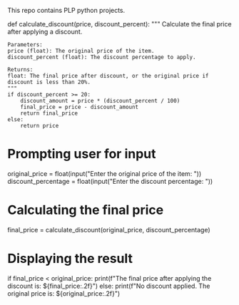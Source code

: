 This repo contains PLP python projects.

def calculate_discount(price, discount_percent):
    """
    Calculate the final price after applying a discount.
    
    Parameters:
    price (float): The original price of the item.
    discount_percent (float): The discount percentage to apply.
    
    Returns:
    float: The final price after discount, or the original price if discount is less than 20%.
    """
    if discount_percent >= 20:
        discount_amount = price * (discount_percent / 100)
        final_price = price - discount_amount
        return final_price
    else:
        return price

# Prompting user for input
original_price = float(input("Enter the original price of the item: "))
discount_percentage = float(input("Enter the discount percentage: "))

# Calculating the final price
final_price = calculate_discount(original_price, discount_percentage)

# Displaying the result
if final_price < original_price:
    print(f"The final price after applying the discount is: ${final_price:.2f}")
else:
    print(f"No discount applied. The original price is: ${original_price:.2f}")

